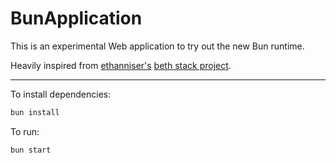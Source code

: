 # BunApplication

This is an experimental Web application to try out the new Bun runtime.

Heavily inspired from [ethanniser's](https://github.com/ethanniser) [beth stack project](https://github.com/ethanniser/the-beth-stack).

---

To install dependencies:

```bash
bun install
```

To run:

```bash
bun start
```

